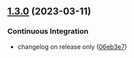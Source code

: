 ## [1.3.0](https://github.com/philips-software/roslyn-analyzers/compare/v0.0.0...v1.3.0) (2023-03-11)


### Continuous Integration

* changelog on release only ([06eb3e7](https://github.com/philips-software/roslyn-analyzers/commit/06eb3e756da5a09f91ea0a1f7f100941d16844a0))




